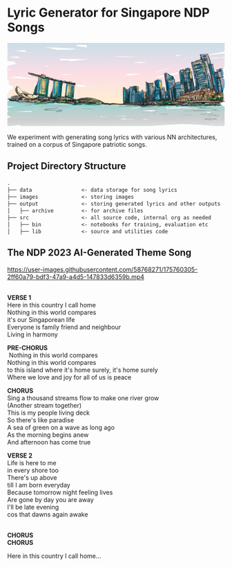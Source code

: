 # Lyric Generator for Singapore NDP Songs

<p align="center">
  <img src="images/singapore_background.jpg">
</p>

We experiment with generating song lyrics with various NN architectures, trained on a corpus of Singapore patriotic songs.

## Project Directory Structure

```
.
├── data                <- data storage for song lyrics
├── images              <- storing images
├── output              <- storing generated lyrics and other outputs
│   ├── archive         <- for archive files
├── src                 <- all source code, internal org as needed
│   ├── bin             <- notebooks for training, evaluation etc
│   ├── lib             <- source and utilities code
```

## The NDP 2023 AI-Generated Theme Song 

https://user-images.githubusercontent.com/58768271/175760305-2ff60a79-bdf3-47a9-a4d5-147833d6359b.mp4

<br>
<b>VERSE 1​</b> <br>
Here in this country I call home​ <br>
Nothing in this world compares​ <br>
it's our Singaporean life​ <br>
Everyone is family friend and neighbour​ <br>
Living in harmony​ <br>

<b>PRE-CHORUS</b> <br>​
Nothing in this world compares​ <br>
Nothing in this world compares​ <br>
to this island where it's home surely, it's home surely​ <br>
Where we love and joy for all of us​ is peace​ <br>

<b>CHORUS​</b> <br>
Sing a thousand streams flow to make one river grow​ <br>
(Another stream together)​ <br>
This is my people living deck​ <br>
So there's like paradise​ <br>
A sea of green on a wave as long ago​ <br>
As the morning begins anew​ <br>
And afternoon has come true​ <br>

<b>VERSE 2</b>​ <br>
Life is here to me​ <br>
in every shore too​ <br>
There's up above​ <br>
till I am born everyday​ <br>
Because tomorrow night feeling lives​ <br>
Are gone by day you are away​ <br>
I'll be late evening​ <br>
cos that dawns again awake <br>​

<b>CHORUS</b> <br>
<b>CHORUS</b> <br>

Here in this country I call home...​
